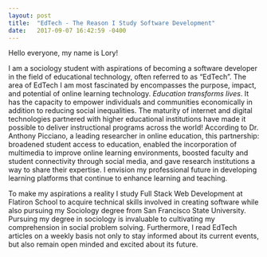 ```yaml
---
layout: post
title:  "EdTech - The Reason I Study Software Development"
date:   2017-09-07 16:42:59 -0400
---
```



Hello everyone, my name is Lory! 

I am a sociology student with aspirations of becoming a software developer in the field of educational technology, often referred to as “EdTech”. The area of EdTech I am most fascinated by encompasses the purpose, impact, and potential of online learning technology. *Education transforms lives*. It has the capacity to empower individuals and communities economically in addition to reducing social inequalities. The maturity of internet and digital technologies partnered with higher educational institutions have made it possible to deliver instructional programs across the world! According to Dr. Anthony Picciano, a leading researcher in online education, this partnership: broadened student access to education, enabled the incorporation of multimedia to improve online learning environments, boosted faculty and student connectivity through social media, and gave research institutions a way to share their expertise. I envision my professional future in developing learning platforms that continue to enhance learning and teaching.  
		
To make my aspirations a reality I study Full Stack Web Development at Flatiron School to acquire technical skills involved in creating software while also pursuing my Sociology degree from San Francisco State University. Pursuing my degree in sociology is invaluable to cultivating my comprehension in social problem solving. Furthermore, I read EdTech articles on a weekly basis not only to stay informed about its current events, but also remain open minded and excited about its future. 

